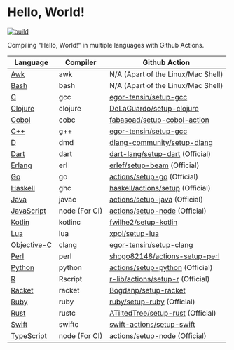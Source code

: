 # Hello, World!

[![build](https://github.com/jaredsburrows/hello-world/actions/workflows/build.yml/badge.svg)](https://github.com/jaredsburrows/hello-world/actions/workflows/build.yml)

Compiling "Hello, World!" in multiple languages with Github Actions.

| Language                                                                                                                                           | Compiler      | Github Action                                                                     |
|----------------------------------------------------------------------------------------------------------------------------------------------------|---------------|-----------------------------------------------------------------------------------|
| [Awk](https://gnu.org/software/gawk/manual/gawk.html)                                                                                              | awk           | N/A (Apart of the Linux/Mac Shell)                                                |
| [Bash](https://gnu.org/software/bash/)                                                                                                             | bash          | N/A (Apart of the Linux/Mac Shell)                                                |
| [C](https://open-std.org/jtc1/sc22/wg14/)                                                                                                          | gcc           | [egor-tensin/setup-gcc](https://github.com/egor-tensin/setup-gcc)                 |
| [Clojure](https://clojure.org/)                                                                                                                    | clojure       | [DeLaGuardo/setup-clojure](https://github.com/DeLaGuardo/setup-clojure)           |
| [Cobol](https://gnucobol.sourceforge.io/faq/index.html)                                                                                            | cobc          | [fabasoad/setup-cobol-action](https://github.com/fabasoad/setup-cobol-action)     |
| [C++](https://isocpp.org/)                                                                                                                         | g++           | [egor-tensin/setup-gcc](https://github.com/egor-tensin/setup-gcc)                 |
| [D](https://dlang.org/)                                                                                                                            | dmd           | [dlang-community/setup-dlang](https://github.com/dlang-community/setup-dlang)     |
| [Dart](https://dart.dev/)                                                                                                                          | dart          | [dart-lang/setup-dart](https://github.com/dart-lang/setup-dart) (Official)        |
| [Erlang](https://erlang.org)                                                                                                                       | erl           | [erlef/setup-beam](https://github.com/erlef/setup-beam) (Official)                |
| [Go](https://go.dev/)                                                                                                                              | go            | [actions/setup-go](https://github.com/actions/setup-go) (Official)                |
| [Haskell](https://haskell.org/)                                                                                                                    | ghc           | [haskell/actions/setup](https://github.com/haskell/actions) (Official)            |
| [Java](https://java.com/en/)                                                                                                                       | javac         | [actions/setup-java](https://github.com/actions/setup-java) (Official)            |
| [JavaScript](https://developer.oracle.com/javascript/)                                                                                             | node (For CI) | [actions/setup-node](https://github.com/actions/setup-node) (Official)            |
| [Kotlin](https://kotlinlang.org/)                                                                                                                  | kotlinc       | [fwilhe2/setup-kotlin](https://github.com/fwilhe2/setup-kotlin)                   |
| [Lua](https://lua.org/)                                                                                                                            | lua           | [xpol/setup-lua](https://github.com/xpol/setup-lua)                               |
| [Objective-C](https://developer.apple.com/library/archive/documentation/Cocoa/Conceptual/ProgrammingWithObjectiveC/Introduction/Introduction.html) | clang         | [egor-tensin/setup-clang](https://github.com/egor-tensin/setup-clang)             |
| [Perl](https://perl.org/)                                                                                                                          | perl          | [shogo82148/actions-setup-perl](https://github.com/shogo82148/actions-setup-perl) |
| [Python](https://python.org/)                                                                                                                      | python        | [actions/setup-python](https://github.com/actions/setup-python) (Official)        |
| [R](https://r-project.org/)                                                                                                                        | Rscript       | [r-lib/actions/setup-r](https://github.com/r-lib/actions) (Official)              |
| [Racket](https://racket-lang.org/)                                                                                                                 | racket        | [Bogdanp/setup-racket](https://github.com/Bogdanp/setup-racket)                   |
| [Ruby](https://ruby-lang.org/en/)                                                                                                                  | ruby          | [ruby/setup-ruby](https://github.com/ruby/setup-ruby) (Official)                  |
| [Rust](https://rust-lang.org/)                                                                                                                     | rustc         | [ATiltedTree/setup-rust](https://github.com/ATiltedTree/setup-rust) (Official)    |
| [Swift](https://swift.org/)                                                                                                                        | swiftc        | [swift-actions/setup-swift](https://github.com/swift-actions/setup-swift)         |
| [TypeScript](https://typescriptlang.org/)                                                                                                          | node (For CI) | [actions/setup-node](https://github.com/actions/setup-node) (Official)            |
